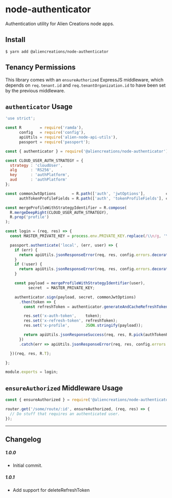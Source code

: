 # node-authenticator
Authentication utility for Alien Creations node apps.

## Install

```
$ yarn add @aliencreations/node-authenticator
```

## Tenancy Permissions
This library comes with an `ensureAuthorized` ExpressJS middleware, which depends
on `req.tenant.id` and `req.tenantOrganization.id` to have been set by the previous middleware.

## `authenticator` Usage
```js
'use strict';

const R        = require('ramda'),
      config   = require('config'),
      apiUtils = require('alien-node-api-utils'),
      passport = require('passport');

const { authenticator } = require('@aliencreations/node-authenticator')('jwt');

const CLOUD_USER_AUTH_STRATEGY = {
  strategy : 'cloudUser',
  alg      : 'RS256',
  key      : 'authPlatform',
  aud      : 'authPlatform'
};

const commonJwtOptions       = R.path(['auth', 'jwtOptions'],         config),
      authTokenProfileFields = R.path(['auth', 'tokenProfileFields'], config);

const mergeProfileWithStrategyIdentifier = R.compose(
  R.mergeDeepRight(CLOUD_USER_AUTH_STRATEGY),
  R.prop('profile')
);

const login = (req, res) => {
  const MASTER_PRIVATE_KEY = process.env.PRIVATE_KEY.replace(/\\n/g, '\n');

  passport.authenticate('local', (err, user) => {
    if (err) {
      return apiUtils.jsonResponseError(req, res, config.errors.decorateForJson(err));
    }
    if (!user) {
      return apiUtils.jsonResponseError(req, res, config.errors.decorateForJson(R.path(['errors', 'db', 'NO_QUERY_RESULTS'], config)));
    }

    const payload = mergeProfileWithStrategyIdentifier(user),
          secret  = MASTER_PRIVATE_KEY;

    authenticator.sign(payload, secret, commonJwtOptions)
      .then(token => {
        const refreshToken = authenticator.generateAndCacheRefreshToken({ payload, secret });

        res.set('x-auth-token',    token);
        res.set('x-refresh-token', refreshToken);
        res.set('x-profile',       JSON.stringify(payload));

        return apiUtils.jsonResponseSuccess(req, res, R.pick(authTokenProfileFields, user.profile));
      })
      .catch(err => apiUtils.jsonResponseError(req, res, config.errors.decorateForJson(err)));

  })(req, res, R.T);

};

module.exports = login;

```

## `ensureAuthorized` Middleware Usage
```js
const { ensureAuthorized } = require('@aliencreations/node-authenticator')('jwt');

router.get('/some/route/:id', ensureAuthorized, (req, res) => {
  // Do stuff that requires an authenticated user.
});
```

---
## Changelog

##### 1.0.0
  - Initial commit.

##### 1.0.1
  - Add support for deleteRefreshToken
